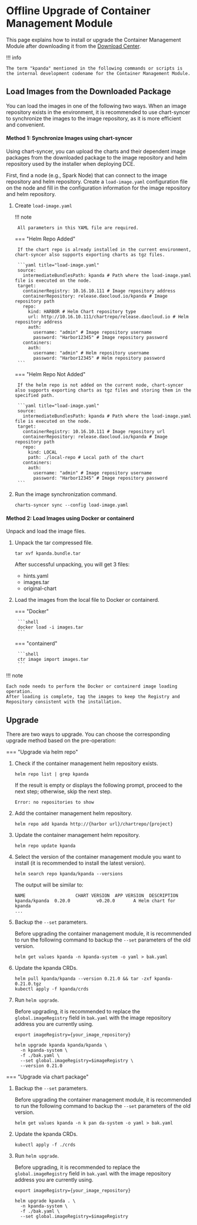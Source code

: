 # Offline Upgrade of Container Management Module

This page explains how to install or upgrade the Container Management Module after downloading it from the [Download Center](../../download/index.md).

!!! info

    The term "kpanda" mentioned in the following commands or scripts is the internal development codename for the Container Management Module.

## Load Images from the Downloaded Package

You can load the images in one of the following two ways. When an image repository exists in the environment, it is recommended to use chart-syncer to synchronize the images to the image repository, as it is more efficient and convenient.

#### Method 1: Synchronize Images using chart-syncer

Using chart-syncer, you can upload the charts and their dependent image packages from the downloaded package to the image repository and helm repository used by the installer when deploying DCE.

First, find a node (e.g., Spark Node) that can connect to the image repository and helm repository. Create a `load-image.yaml` configuration file on the node and fill in the configuration information for the image repository and helm repository.

1. Create `load-image.yaml`

    !!! note

        All parameters in this YAML file are required.

    === "Helm Repo Added"

        If the chart repo is already installed in the current environment, chart-syncer also supports exporting charts as tgz files.

        ```yaml title="load-image.yaml"
        source:
          intermediateBundlesPath: kpanda # Path where the load-image.yaml file is executed on the node.
        target:
          containerRegistry: 10.16.10.111 # Image repository address
          containerRepository: release.daocloud.io/kpanda # Image repository path
          repo:
            kind: HARBOR # Helm Chart repository type
            url: http://10.16.10.111/chartrepo/release.daocloud.io # Helm repository address
            auth:
              username: "admin" # Image repository username
              password: "Harbor12345" # Image repository password
          containers:
            auth:
              username: "admin" # Helm repository username
              password: "Harbor12345" # Helm repository password
        ```

    === "Helm Repo Not Added"

        If the helm repo is not added on the current node, chart-syncer also supports exporting charts as tgz files and storing them in the specified path.

        ```yaml title="load-image.yaml"
        source:
          intermediateBundlesPath: kpanda # Path where the load-image.yaml file is executed on the node.
        target:
          containerRegistry: 10.16.10.111 # Image repository url
          containerRepository: release.daocloud.io/kpanda # Image repository path
          repo:
            kind: LOCAL
            path: ./local-repo # Local path of the chart
          containers:
            auth:
              username: "admin" # Image repository username
              password: "Harbor12345" # Image repository password
        ```

1. Run the image synchronization command.

    ```shell
    charts-syncer sync --config load-image.yaml
    ```

#### Method 2: Load Images using Docker or containerd

Unpack and load the image files.

1. Unpack the tar compressed file.

    ```shell
    tar xvf kpanda.bundle.tar
    ```

    After successful unpacking, you will get 3 files:

    - hints.yaml
    - images.tar
    - original-chart

2. Load the images from the local file to Docker or containerd.

    === "Docker"

        ```shell
        docker load -i images.tar
        ```

    === "containerd"

        ```shell
        ctr image import images.tar
        ```

!!! note

    Each node needs to perform the Docker or containerd image loading operation.
    After loading is complete, tag the images to keep the Registry and Repository consistent with the installation.

## Upgrade

There are two ways to upgrade. You can choose the corresponding upgrade method based on the pre-operation:

=== "Upgrade via helm repo"

1. Check if the container management helm repository exists.

    ```shell
    helm repo list | grep kpanda
    ```

    If the result is empty or displays the following prompt, proceed to the next step; otherwise, skip the next step.

    ```none
    Error: no repositories to show
    ```

2. Add the container management helm repository.

    ```shell
    helm repo add kpanda http://{harbor url}/chartrepo/{project}
    ```

3. Update the container management helm repository.

    ```shell
    helm repo update kpanda
    ```

4. Select the version of the container management module you want to install (it is recommended to install the latest version).

    ```shell
    helm search repo kpanda/kpanda --versions
    ```

    The output will be similar to:

    ```none
    NAME                   CHART VERSION  APP VERSION  DESCRIPTION
    kpanda/kpanda  0.20.0          v0.20.0       A Helm chart for kpanda
    ...
    ```

5. Backup the `--set` parameters.

    Before upgrading the container management module, it is recommended to run the following command to backup the `--set` parameters of the old version.

    ```shell
    helm get values kpanda -n kpanda-system -o yaml > bak.yaml
    ```

6. Update the kpanda CRDs.

    ```shell
    helm pull kpanda/kpanda --version 0.21.0 && tar -zxf kpanda-0.21.0.tgz
    kubectl apply -f kpanda/crds
    ```

7. Run `helm upgrade`.

    Before upgrading, it is recommended to replace the `global.imageRegistry` field in `bak.yaml` with the image repository address you are currently using.

    ```shell
    export imageRegistry={your_image_repository}
    ```

    ```shell
    helm upgrade kpanda kpanda/kpanda \
      -n kpanda-system \
      -f ./bak.yaml \
      --set global.imageRegistry=$imageRegistry \
      --version 0.21.0
    ```

=== "Upgrade via chart package"

1. Backup the `--set` parameters.

    Before upgrading the container management module, it is recommended to run the following command to backup the `--set` parameters of the old version.

    ```shell
    helm get values kpanda -n k pan da-system -o yaml > bak.yaml
    ```

2. Update the kpanda CRDs.

    ```shell
    kubectl apply -f ./crds
    ```

3. Run `helm upgrade`.

    Before upgrading, it is recommended to replace the `global.imageRegistry` field in `bak.yaml` with the image repository address you are currently using.

    ```shell
    export imageRegistry={your_image_repository}
    ```

    ```shell
    helm upgrade kpanda . \
      -n kpanda-system \
      -f ./bak.yaml \
      --set global.imageRegistry=$imageRegistry
    ```
